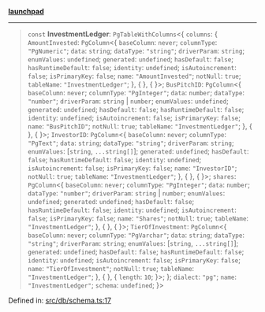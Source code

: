 [**launchpad**](index.md)

***

> `const` **InvestmentLedger**: `PgTableWithColumns`\<\{ `columns`: \{ `AmountInvested`: `PgColumn`\<\{ `baseColumn`: `never`; `columnType`: `"PgNumeric"`; `data`: `string`; `dataType`: `"string"`; `driverParam`: `string`; `enumValues`: `undefined`; `generated`: `undefined`; `hasDefault`: `false`; `hasRuntimeDefault`: `false`; `identity`: `undefined`; `isAutoincrement`: `false`; `isPrimaryKey`: `false`; `name`: `"AmountInvested"`; `notNull`: `true`; `tableName`: `"InvestmentLedger"`; \}, \{ \}, \{ \}\>; `BusPitchID`: `PgColumn`\<\{ `baseColumn`: `never`; `columnType`: `"PgInteger"`; `data`: `number`; `dataType`: `"number"`; `driverParam`: `string` \| `number`; `enumValues`: `undefined`; `generated`: `undefined`; `hasDefault`: `false`; `hasRuntimeDefault`: `false`; `identity`: `undefined`; `isAutoincrement`: `false`; `isPrimaryKey`: `false`; `name`: `"BusPitchID"`; `notNull`: `true`; `tableName`: `"InvestmentLedger"`; \}, \{ \}, \{ \}\>; `InvestorID`: `PgColumn`\<\{ `baseColumn`: `never`; `columnType`: `"PgText"`; `data`: `string`; `dataType`: `"string"`; `driverParam`: `string`; `enumValues`: \[`string`, `...string[]`\]; `generated`: `undefined`; `hasDefault`: `false`; `hasRuntimeDefault`: `false`; `identity`: `undefined`; `isAutoincrement`: `false`; `isPrimaryKey`: `false`; `name`: `"InvestorID"`; `notNull`: `true`; `tableName`: `"InvestmentLedger"`; \}, \{ \}, \{ \}\>; `shares`: `PgColumn`\<\{ `baseColumn`: `never`; `columnType`: `"PgInteger"`; `data`: `number`; `dataType`: `"number"`; `driverParam`: `string` \| `number`; `enumValues`: `undefined`; `generated`: `undefined`; `hasDefault`: `false`; `hasRuntimeDefault`: `false`; `identity`: `undefined`; `isAutoincrement`: `false`; `isPrimaryKey`: `false`; `name`: `"Shares"`; `notNull`: `true`; `tableName`: `"InvestmentLedger"`; \}, \{ \}, \{ \}\>; `TierOfInvestment`: `PgColumn`\<\{ `baseColumn`: `never`; `columnType`: `"PgVarchar"`; `data`: `string`; `dataType`: `"string"`; `driverParam`: `string`; `enumValues`: \[`string`, `...string[]`\]; `generated`: `undefined`; `hasDefault`: `false`; `hasRuntimeDefault`: `false`; `identity`: `undefined`; `isAutoincrement`: `false`; `isPrimaryKey`: `false`; `name`: `"TierOfInvestment"`; `notNull`: `true`; `tableName`: `"InvestmentLedger"`; \}, \{ \}, \{ `length`: `10`; \}\>; \}; `dialect`: `"pg"`; `name`: `"InvestmentLedger"`; `schema`: `undefined`; \}\>

Defined in: [src/db/schema.ts:17](https://github.com/victorbratov/launchpad/blob/d14315d3bd6634bc1c0e4507f8ad0551e9221cbc/src/db/schema.ts#L17)

